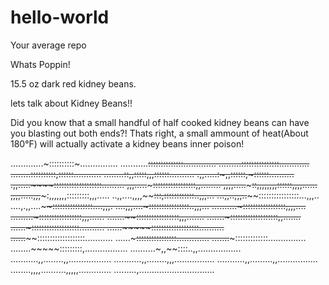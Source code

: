 # hello-world
Your average repo

Whats Poppin!

15.5 oz dark red kidney beans.

lets talk about Kidney Beans!!

Did you know that a small handful of half cooked kidney beans can have you blasting out both ends?!
Thats right, a small ammount of heat(About 180°F) will actually activate a kidney beans inner poison!



.............~::::::::::~...............
...........~~::::::::::::::.............
.........~~~~:::::::::::::::............
........~~~~::::::::::,::::::...........
........~~~~::,,:::::,,,::::::..........
.,,.....~~~~:~,,::::::,~::::::..........
.,,.....~~~~:::::::::::::::::::.........
,,,.....~~~~~:::::::::::::::::,,........
,,,,.....~~~~~::,,,,,,,,::::::,,,,......
,,,,.....,,,~~~:,,,,,,,:::::::::,,,.....
..,,....,,,,~~~~:::,::::::::::::..,,,...
...,,..,,,..~~~~::::::::::::::::...,,,..
....,.,,....~~~~::::::::::::::::....,,,.
....,,,....~~~~~::::::::::::::::..,,,...
..........~~~~~:::::::::::::::::,,,,....
.........~~~~~:::::::::::::::::,,,......
.......~~~~~~:::::::::::::::::,,,.......
.......~~~~~:::::::::::::::::::,,.......
......~~~~~:::::::::::::::::::..........
......~~~~~:::::::::::::::::::..........
......~~~~:::::::::::::::::::...........
......~~~~~::::::::::::::::.............
.......~~~~~:::::::::::::...............
........~~~~~:::::::::,.................
..........~,,~~::::..,,.................
...........,,........,,.................
...........,,........,,,................
...........,,.........,,................
........,,,,..........,,,,,.............
.........,..............................
